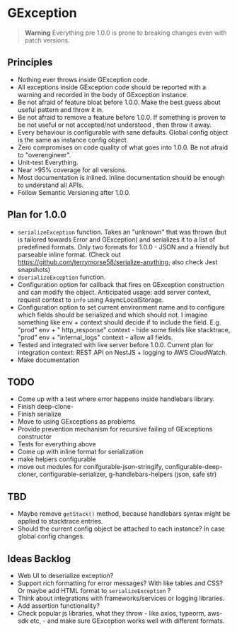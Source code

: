 # GException

> **Warning**
> Everything pre 1.0.0 is prone to breaking changes even with patch versions.

## Principles

- Nothing ever throws inside GException code.
- All exceptions inside GException code should be reported with a warning and recorded in the body of GException
  instance.
- Be not afraid of feature bloat before 1.0.0. Make the best guess about useful pattern and throw it in.
- Be not afraid to remove a feature before 1.0.0. If something is proven to be not useful or not accepted/not understood
  , then throw it away.
- Every behaviour is configurable with sane defaults. Global config object is the same as instance config object.
- Zero compromises on code quality of what goes into 1.0.0. Be not afraid to "overengineer".
- Unit-test Everything.
- Near >95% coverage for all versions.
- Most documentation is inlined. Inline documentation should be enough to understand all APIs.
- Follow Semantic Versioning after 1.0.0.

## Plan for 1.0.0

- `serializeException` function. Takes an "unknown" that was thrown (but is tailored towards Error and GException) and
  serializes it to a list of predefined formats. Only two formats for 1.0.0 - JSON and a friendly but parseable inline
  format. (Check
  out https://github.com/terrymorse58/serialize-anything, also check Jest snapshots)
- `dserializeException` function.
- Configuration option for callback that fires on GException construction and can modify the object. Anticipated usage:
  add server context, request context to `info` using AsyncLocalStorage.
- Configuration option to set current environment name and to configure which fields should be serialized and which
  should not. I imagine something like env + context should decide if to include the field. E.g. "prod" env + "
  http_response" context - hide some fields like stacktrace, "prod" env + "internal_logs" context - allow all fields.
- Tested and integrated with live server before 1.0.0. Current plan for integration context: REST API on NestJS +
  logging to AWS CloudWatch.
- Make documentation

## TODO

- Come up with a test where error happens inside handlebars library.
- Finish deep-clone-
- Finish serialize
- Move to using GExceptions as problems
- Provide prevention mechanism for recursive failing of GExceptions constructor
- Tests for everything above
- Come up with inline format for serialization
- make helpers configurable
- move out modules for conifgurable-json-stringify, configurable-deep-cloner, configurable-serializer, g-handlebars-helpers (json, safe str)

## TBD

- Maybe remove `getStack()` method, because handlebars syntax might be applied to stacktrace entries.
- Should the current config object be attached to each instance? In case global config changes.

## Ideas Backlog

- Web UI to deserialize exception?
- Support rich formatting for error messages? With like tables and CSS? Or maybe add HTML format to `serializeException`
  ?
- Think about integrations with frameworks/services or logging libraries.
- Add assertion functionality?
- Check popular js libraries, what they throw - like axios, typeorm, aws-sdk etc, - and make sure GException works well
  with different formats.
